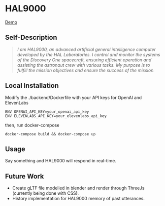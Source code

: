 # HAL9000

[Demo]()

## Self-Description

>*I am HAL9000, an advanced artificial general intelligence computer developed by the HAL Laboratories. I control and monitor the systems of the Discovery One spacecraft, ensuring efficient operation and assisting the astronaut crew with various tasks. My purpose is to fulfill the mission objectives and ensure the success of the mission.*

## Local Installation

Modify the ./backend/Dockerfile with your API keys for OpenAI and ElevenLabs

```#!/bin/bash
ENV OPENAI_API_KEY=your_openai_api_key
ENV ELEVENLABS_API_KEY=your_elevenlabs_api_key
```

then, run docker-compose

```#!/bin/bash
docker-compose build && docker-compose up
```

## Usage

Say something and HAL9000 will respond in real-time.

## Future Work

* Create gLTF file modelled in blender and render through ThreeJs (currently being done with CSS).
* History implementation for HAL9000 memory of past utterances.
